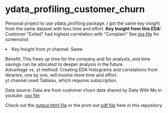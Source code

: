 # ydata_profiling_customer_churn

Personal project to use ydata_profiling package.  I got the same key insight from the same dataset with less time and effort. 
**Key Insight from this EDA:**  Customer "Exited" had highest correlation with "Complain" See [jpg file](https://github.com/SandyGCabanes/customer_churn_exploratory_data_analysis_ydata_profiling_python/blob/main/correlations_complain_exited.JPG) for screenshot
<li>Key Insight from yt channel: Same

Benefit:  This frees up time for the company and for analysts, and time savings can be allocated to deeper analysis in the future.  <br>
Advantage vs. yt method:  Creating EDA histograms and correlations from libraries, one by one, will involve more time and effort. <br>
yt channel used Tableau, which requires subscription.  <br>

Data source:  Data are from customer churn data shared by Data With Mo in youtube. [csv file](https://github.com/SandyGCabanes/customer_churn_exploratory_data_analysis_ydata_profiling_python/blob/main/Customer_Churn_Records.csv)

Check out the [output.html file](https://github.com/SandyGCabanes/customer_churn_exploratory_data_analysis_ydata_profiling_python/blob/main/output.html) or the print-out [pdf file](https://github.com/SandyGCabanes/customer_churn_exploratory_data_analysis_ydata_profiling_python/blob/main/Profiling_Report_Customer_Churn.pdf) here in this repository.
